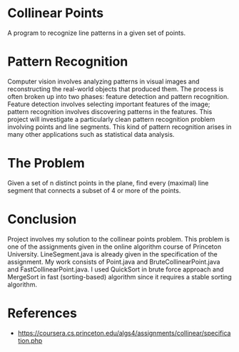 # Collinear Points
A program to recognize line patterns in a given set of points.
# Pattern Recognition
Computer vision involves analyzing patterns in visual images and reconstructing the real-world objects that produced them. The process is often broken up into two phases: feature detection and pattern recognition. Feature detection involves selecting important features of the image; pattern recognition involves discovering patterns in the features. This project will investigate a particularly clean pattern recognition problem involving points and line segments. This kind of pattern recognition arises in many other applications such as statistical data analysis.
# The Problem 
Given a set of n distinct points in the plane, find every (maximal) line segment that connects a subset of 4 or more of the points.

# Conclusion
Project involves my solution to the collinear points problem. This problem is one of the assignments given
in the online algorithm course of Princeton University. LineSegment.java is already given
in the specification of the assignment. My work consists of Point.java and BruteCollinearPoint.java and 
FastCollinearPoint.java. I used QuickSort in brute force approach and MergeSort in fast (sorting-based) 
algorithm since it requires a stable sorting algorithm.


# References
* https://coursera.cs.princeton.edu/algs4/assignments/collinear/specification.php
